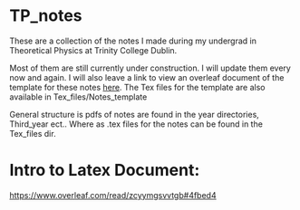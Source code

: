 # TP_notes

These are a collection of the notes I made during my undergrad in Theoretical Physics at Trinity College Dublin.

Most of them are still currently under construction. I will update them every now and again.
I will also leave a link to view an overleaf document of the template for these notes [here](https://www.overleaf.com/read/vhqsjfxnzkcz#f0868a). 
The Tex files for the template are also available in Tex_files/Notes_template

General structure is pdfs of notes are found in the year directories, Third_year ect.. Where as .tex files for the notes can be found in the Tex_files dir. 
# Intro to Latex Document: 
https://www.overleaf.com/read/zcyymgsvvtgb#4fbed4
